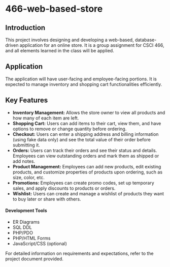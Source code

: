 # 466-web-based-store

## Introduction
This project involves designing and developing a web-based, database-driven application for an online store. It is a group assignment for CSCI 466, and all elements learned in the class will be applied.

## Application
The application will have user-facing and employee-facing portions. It is expected to manage inventory and shopping cart functionalities efficiently.

## Key Features

- **Inventory Management:** Allows the store owner to view all products and how many of each item are left.
- **Shopping Cart:** Users can add items to their cart, view them, and have options to remove or change quantity before ordering.
- **Checkout:** Users can enter a shipping address and billing information (using fake data only) and see the total value of their order before submitting it.
- **Orders:** Users can track their orders and see their status and details. Employees can view outstanding orders and mark them as shipped or add notes.
- **Product Management:** Employees can add new products, edit existing products, and customize properties of products upon ordering, such as size, color, etc.
- **Promotions:** Employees can create promo codes, set up temporary sales, and apply discounts to products or orders.
- **Wishlist:** Users can create and manage a wishlist of products they want to buy later or share with others.

#### Development Tools
- ER Diagrams
- SQL DDL
- PHP/PDO
- PHP/HTML Forms
- JavaScript/CSS (optional)

For detailed information on requirements and expectations, refer to the project document provided.
